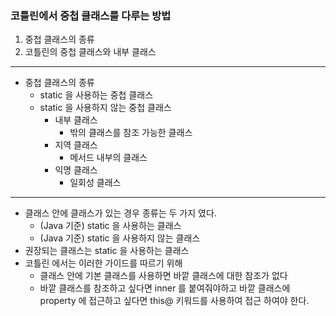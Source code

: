 ### 코틀린에서 중첩 클래스를 다루는 방법
1. 중첩 클래스의 종류
2. 코틀린의 중첩 클래스와 내부 클래스

---

- 중첩 클래스의 종류
  - static 을 사용하는 중첩 클래스
  - static 을 사용하지 않는 중첩 클래스
    - 내부 클래스
      - 밖의 클래스를 참조 가능한 클래스
    - 지역 클래스
      - 메서드 내부의 클래스
    - 익명 클래스
      - 일회성 클래스

---
- 클래스 안에 클래스가 있는 경우 종류는 두 가지 였다.
  - (Java 기준) static 을 사용하는 클래스
  - (Java 기준) static 을 사용하지 않는 클래스
- 권장되는 클래스는 static 을 사용하는 클래스 
- 코틀린 에서는 이러한 가이드를 따르기 위해
  - 클래스 안에 기본 클래스를 사용하면 바깥 클래스에 대한 참조가 없다
  - 바깥 클래스를 참조하고 싶다면 inner 를 붙여줘야하고 바깥 클래스에 property 에 접근하고 싶다면 this@ 키워드를 사용하여 접근 하여야 한다.